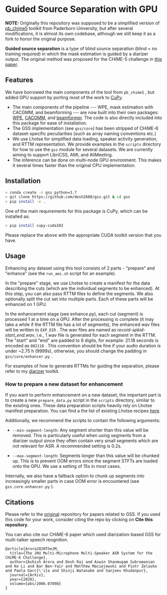 # Guided Source Separation with GPU

**NOTE:** Originally this repository was supposed to be a simplified version of [pb_chime5](https://github.com/fgnt/pb_chime5/tree/master/pb_chime5) toolkit from Paderborn University, but after several modifications, 
it is almost its own codebase, although we still keep it as a fork to honor the original purpose.

**Guided source separation** is a type of blind source separation (blind = no training required)
in which the mask estimation is guided by a diarizer output. The original method was proposed
for the CHiME-5 challenge in [this paper](http://spandh.dcs.shef.ac.uk/chime_workshop/papers/CHiME_2018_paper_boeddecker.pdf).

## Features

We have borrowed the main components of the tool from `pb_chime5` , but added GPU support by 
porting most of the work to [CuPy](https://github.com/cupy/cupy).

* The main components of the pipeline --- WPE, mask estimation with CACGMM, and beamforming --- are now
built into their own packages: [WPE](https://github.com/desh2608/wpe), [CACGMM](https://github.com/desh2608/cacgmm), and [beamformer](https://github.com/desh2608/beamformer). The code is also
directly included into this package for ease of installation.
* The GSS implementation (see `gss/core`) has been stripped of CHiME-6 dataset-specific peculiarities
(such as array naming conventions etc.)
* We use Lhotse for simplified data loading, speaker activity generation, and RTTM representation. We provide
examples in the `scripts` directory for how to use the `gss` module for several datasets. We
are currently aiming to support LibriCSS, AMI, and AliMeeting.
* The inference can be done on multi-node GPU environment. This makes it several times faster than the 
original CPU implementation.

## Installation

```bash
> conda create -n gss python=3.7
> git clone https://github.com/desh2608/gss.git & cd gss
> pip install -e .
```

One of the main requirements for this package is CuPy, which can be installed as:

```bash
> pip install cupy-cuda102
```

Please replace the above with the appropriate CUDA toolkit version that you have.

## Usage

Enhancing any dataset using this tool consists of 2 parts - "prepare" and "enhance" (see
the `run_ami.sh` script for an example).

In the "prepare" stage, we use Lhotse to create a manifest for the data describing the
cuts (which are the individual segments to be enhanced). At this step, you can also pass
RTTM files to define the segments. We also optionally split the cut set into multiple parts. 
Each of these parts will be enhanced on 1 GPU.

In the enhancement stage (see enhance.py), each cut (segment) is processed 1 at a time on
a GPU. After the processing is complete (it may take a while if the RTTM file has a lot of segments), 
the enhanced wav files will be written to `EXP_DIR` . The wav files are named
as *recoid-spkid-start_end.wav*, i.e., 1 wav file is generated for each segment in the RTTM.
The "start" and "end" are padded to 6 digits, for example: 21.18 seconds is encoded as
`002118` . This convention should be fine if your audio duration is under ~2.75 h (9999s), 
otherwise, you should change the padding in `gss/core/enhancer.py` .

For examples of how to generate RTTMs for guiding the separation, please refer to my
[diarizer](https://github.com/desh2608/diarizer) toolkit.

### How to prepare a new dataset for enhancement

If you want to perform enhancement on a new dataset, the important part is to create a
new `prepare_data.py` script in the `scripts` directory, similar to the existing ones.
These data preparation scripts heavily rely on Lhotse manifest preparation. You can find
a the list of existing Lhotse recipes [here](https://lhotse.readthedocs.io/en/latest/corpus.html#standard-data-preparation-recipes).

Additionally, we recommend the scripts to contain the following arguments:

* `--min-segment-length`: Any segment shorter than this value will be removed. This is 
particularly useful when using segments from a diarizer output since they often contain
very small segments which are not relevant for ASR. A recommended setting is 0.2s.

* `--max-segment-length`: Segments longer than this value will be chunked up. This is 
to prevent OOM errors since the segment STFTs are loaded onto the GPU. We use a setting
of 15s in most cases.

Internally, we also have a fallback option to chunk up segments into increasingly smaller
parts in case OOM error is encountered (see `gss.core.enhancer.py` ).

## Citations

Please refer to the [original](https://github.com/fgnt/pb_chime5) repository for papers
related to GSS. If you used this code for your work, consider citing the repo by clicking on
**Cite this repository**.

You can also cite our CHiME-6 paper which used diarization-based GSS for multi-talker speech reognition.

```
@article{Arora2020TheJM,
  title={The JHU Multi-Microphone Multi-Speaker ASR System for the CHiME-6 Challenge},
  author={Ashish Arora and Desh Raj and Aswin Shanmugam Subramanian and Ke Li and Bar Ben-Yair and Matthew Maciejewski and Piotr Żelasko and Paola Garc{\'i}a and Shinji Watanabe and Sanjeev Khudanpur},
  journal={ArXiv},
  year={2020},
  volume={abs/2006.07898}
}
```
